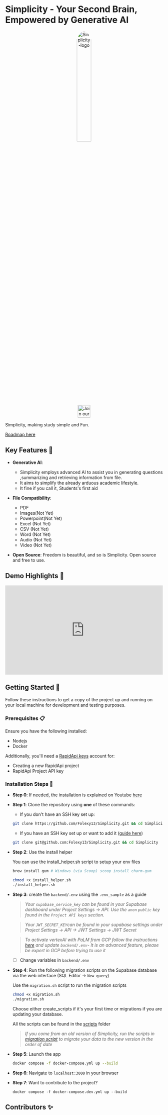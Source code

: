 # Simplicity - Your Second Brain, Empowered by Generative AI

<div align="center">
    <img src="./logo.png" alt="Simplicity-logo" width="30%"  style="border-radius: 50%; padding-bottom: 20px"/>
</div>

<div align="center">
<a href="https://discord.gg/HUpRgp2HG8">
  <img src="https://img.shields.io/badge/discord-join%20chat-blue.svg" alt="Join our Discord" height="40">
</a>
</div>

Simplicity, making study simple and Fun.

[Roadmap here](https://brain.Simplicity.app)

## Key Features 🎯

- **Generative AI**:

  - Simplicity employs advanced AI to assist you in generating questions ,summarizing and retrieving information from file.
  - It aims to simplify the already arduous academic lifestyle.
  - It fine if you call it, Students's first aid

- **File Compatibility**:
  - PDF
  - Images(Not Yet)
  - Powerpoint(Not Yet)
  - Excel (Not Yet)
  - CSV (Not Yet)
  - Word (Not Yet)
  - Audio (Not Yet)
  - Video (Not Yet)
- **Open Source**: Freedom is beautiful, and so is Simplicity. Open source and free to use.

## Demo Highlights 🎥

<div style="padding:56.25% 0 0 0;position:relative;"><iframe src="https://player.vimeo.com/video/846779307?h=34f4f56605&badge=0&autopause=0&player_id=0&app_id=58479/embed" allow="autoplay; fullscreen; picture-in-picture" allowfullscreen frameborder="0" style="position:absolute;top:0;left:0;width:100%;height:100%;"></iframe></div>

## Getting Started 🚀

Follow these instructions to get a copy of the project up and running on your local machine for development and testing purposes.


### Prerequisites 📋

Ensure you have the following installed:

- Nodejs
- Docker

Additionally, you'll need a [RapidApi keys](https://rapidapi.com/hub) account for:

- Creating a new RapidApi project
- RapidApi Project API key

### Installation Steps 💽

- **Step 0**: If needed, the installation is explained on Youtube [here](https://youtu.be/rC-s4QdfY80)

- **Step 1**: Clone the repository using **one** of these commands:

  - If you don't have an SSH key set up:

  ```bash
  git clone https://github.com/Folexy13/Simplicity.git && cd Simplicity
  ```

  - If you have an SSH key set up or want to add it ([guide here](https://docs.github.com/en/authentication/connecting-to-github-with-ssh/adding-a-new-ssh-key-to-your-github-account))

  ```bash
  git clone git@github.com:Folexy13/Simplicity.git && cd Simplicity
  ```

- **Step 2**: Use the install helper

  You can use the install_helper.sh script to setup your env files

  ```bash
  brew install gum # Windows (via Scoop) scoop install charm-gum

  chmod +x install_helper.sh
  ./install_helper.sh
  ```

- **Step 3**: create the `backend/.env` using the `.env_sample` as a guide

  > _Your `supabase_service_key` can be found in your Supabase dashboard under Project Settings -> API. Use the `anon` `public` key found in the `Project API keys` section._

  > _Your `JWT_SECRET_KEY`can be found in your supabase settings under Project Settings -> API -> JWT Settings -> JWT Secret_

  > _To activate vertexAI with PaLM from GCP follow the instructions [here](https://python.langchain.com/en/latest/modules/models/llms/integrations/google_vertex_ai_palm.html) and update `backend/.env`- It is an advanced feature, please be expert in GCP before trying to use it_

  - [ ] Change variables in `backend/.env`

- **Step 4**: Run the following migration scripts on the Supabase database via the web interface (SQL Editor -> `New query`)

  Use the `migration.sh` script to run the migration scripts

  ```bash
  chmod +x migration.sh
  ./migration.sh
  ```

  Choose either create_scripts if it's your first time or migrations if you are updating your database.

  All the scripts can be found in the [scripts](scripts/) folder

  > _If you come from an old version of Simplicity, run the scripts in [migration script](scripts/) to migrate your data to the new version in the order of date_

- **Step 5**: Launch the app

  ```bash
  docker compose -f docker-compose.yml up --build
  ```

- **Step 6**: Navigate to `localhost:3000` in your browser

- **Step 7**: Want to contribute to the project?

  ```
  docker compose -f docker-compose.dev.yml up --build
  ```

## Contributors ✨
